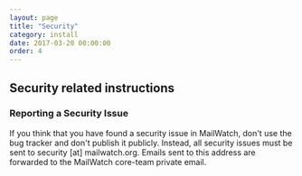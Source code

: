 ```yaml
---
layout: page
title: "Security"
category: install
date: 2017-03-20 00:00:00
order: 4
---
```


## Security related instructions

### Reporting a Security Issue
If you think that you have found a security issue in MailWatch, don't use the bug tracker and don't publish it publicly. Instead, all security issues must be sent to security [at] mailwatch.org. Emails sent to this address are forwarded to the MailWatch core-team private email.
